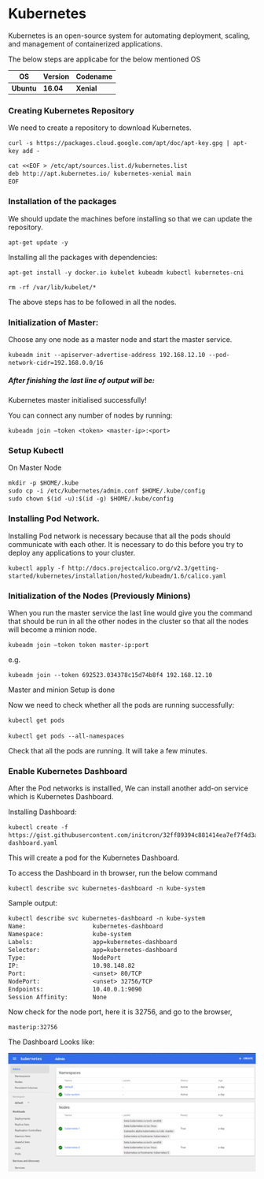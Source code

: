 # Kubernetes

Kubernetes is an open-source system for automating deployment, scaling, and management of containerized applications.

The below steps are applicabe for the below mentioned OS


| OS | Version | Codename |  
| --- | --- | -- |  
| **Ubuntu** | **16.04** | **Xenial** |  




### Creating Kubernetes Repository

We need to create a repository to download Kubernetes.

```
curl -s https://packages.cloud.google.com/apt/doc/apt-key.gpg | apt-key add -
```
```
cat <<EOF > /etc/apt/sources.list.d/kubernetes.list
deb http://apt.kubernetes.io/ kubernetes-xenial main
EOF
```


### Installation of the packages

We should update the machines before installing so that we can update the repository.
```
apt-get update -y
```
Installing all the packages with dependencies:
```
apt-get install -y docker.io kubelet kubeadm kubectl kubernetes-cni
```
```
rm -rf /var/lib/kubelet/*
```

The above steps has to be followed in all the nodes.

### Initialization of Master:

Choose any one node as a master node and start the master service.

```
kubeadm init --apiserver-advertise-address 192.168.12.10 --pod-network-cidr=192.168.0.0/16

```


##### After finishing the last line of output will be:

Kubernetes master initialised successfully!

You can connect any number of nodes by running:
```
kubeadm join –token <token> <master-ip>:<port>
```

### Setup Kubectl

On Master Node
```
mkdir -p $HOME/.kube
sudo cp -i /etc/kubernetes/admin.conf $HOME/.kube/config
sudo chown $(id -u):$(id -g) $HOME/.kube/config
```
### Installing Pod Network.

Installing Pod network is necessary because that all the pods should communicate with each other. It is necessary to do this before you try to deploy any applications to your cluster.

```
kubectl apply -f http://docs.projectcalico.org/v2.3/getting-started/kubernetes/installation/hosted/kubeadm/1.6/calico.yaml

```

### Initialization of the Nodes (Previously Minions)

When you run the master service the last line would give you the command that should be run in all the other nodes in the cluster so that all the nodes will become a minion node.

```
kubeadm join –token token master-ip:port
```

e.g.
```
kubeadm join --token 692523.034378c15d74b8f4 192.168.12.10
```

Master and minion Setup is done

Now we need to check whether all the pods are running successfully:
```
kubectl get pods

kubectl get pods --all-namespaces
```

Check that all the pods are running.
It will take a few minutes.


### Enable Kubernetes Dashboard

After the Pod networks is installled, We can install another add-on service which is Kubernetes Dashboard.

Installing Dashboard:
```
kubectl create -f https://gist.githubusercontent.com/initcron/32ff89394c881414ea7ef7f4d3a1d499/raw/4dc92a09862fbbe80cd861a923ca2f17870c3f18/kube-dashboard.yaml
```
This will create a pod for the Kubernetes Dashboard.


To access the Dashboard in th browser, run the below command
```
kubectl describe svc kubernetes-dashboard -n kube-system
```

Sample output:
```
kubectl describe svc kubernetes-dashboard -n kube-system
Name:                   kubernetes-dashboard
Namespace:              kube-system
Labels:                 app=kubernetes-dashboard
Selector:               app=kubernetes-dashboard
Type:                   NodePort
IP:                     10.98.148.82
Port:                   <unset> 80/TCP
NodePort:               <unset> 32756/TCP
Endpoints:              10.40.0.1:9090
Session Affinity:       None
```

Now check for the node port, here it is 32756, and go to the browser,

```
masterip:32756
```
The Dashboard Looks like:

![alt text](images/Kubernetes-Dashboard.png "Kubernetes Dashboard")
